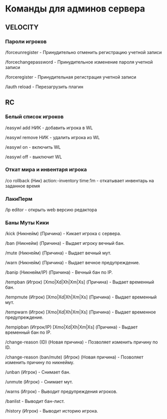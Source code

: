 # Команды для админов сервера

## VELOCITY

### Пароли игроков 

/forceunregister - Принудительно отменить регистрацию учетной записи

/forcechangepassword -  Принудительное изменение пароля учетной записи

/forceregister -  Принудительная регистрация учетной записи

/lauth reload -  Перезагрузить плагин

## RC

### Белый список игроков

/easywl add НИК - добавить игрока в WL

/easywl remove НИК - удалить игрока из WL

/easywl on - включить WL

/easywl off - выключит WL

### Откат мира и инвентаря игрока

/co rollback (Ник) action:-inventory time:1m - откатывает инвентарь на заданное время

### ЛакиПерм 

/lp editor - открыть web версию редактора  

### Баны Муты Кики

/kick (Никнейм) (Причина) - Кикает игрока с сервера.

/ban (Никнейм) (Причина) - Выдает игроку вечный бан.

/mute (Никнейм) (Причина) - Выдает вечный мут.

/warn (Никнейм) (Причина) - Выдает вечное предупреждение.

/banip (Никнейм/IP) (Причина) - Вечный бан по IP.

/tempban (Игрок) [Xmo|Xd|Xh|Xm|Xs] (Причина) - Выдает временный бан.

/tempmute (Игрок) [Xmo|Xd|Xh|Xm|Xs] (Причина) - Выдает временный мут.

/tempwarn (Игрок) [Xmo|Xd|Xh|Xm|Xs] (Причина) - Выдает временное предупреждение.

/tempipban (Игрок/IP) [Xmo|Xd|Xh|Xm|Xs] (Причина) - Выдает временный бан по IP.

/change-reason (ID) (Новая причина) - Позволяет изменить причину по ID.

/change-reason (ban/mute) (Игрок) (Новая причина) - Позволяет изменить причину по никнейму.

/unban (Игрок) - Снимает бан.

/unmute (Игрок) - Снимает мут.

/warns (Игрок) - Выводит предупреждения игроков.

/banlist - Выводит бан-лист.

/history (Игрок) - Выводит историю игрока.






